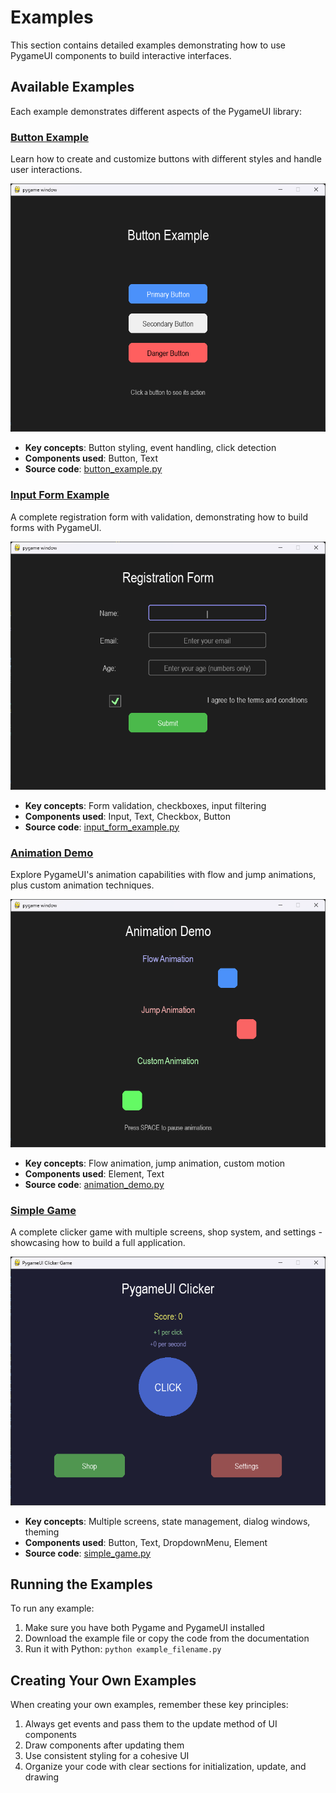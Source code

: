 # Examples

This section contains detailed examples demonstrating how to use PygameUI components to build interactive interfaces.

## Available Examples

Each example demonstrates different aspects of the PygameUI library:

### [Button Example](button.md)

Learn how to create and customize buttons with different styles and handle user interactions.

![Button Example Preview](../assets/imgs/button_example.png)

- **Key concepts**: Button styling, event handling, click detection
- **Components used**: Button, Text
- **Source code**: [button_example.py](https://github.com/trymbf/pygameui/blob/main/examples/button_example.py)

### [Input Form Example](form.md)

A complete registration form with validation, demonstrating how to build forms with PygameUI.

![Form Example Preview](../assets/imgs/forms_example.png)

- **Key concepts**: Form validation, checkboxes, input filtering
- **Components used**: Input, Text, Checkbox, Button
- **Source code**: [input_form_example.py](https://github.com/trymbf/pygameui/blob/main/examples/input_form_example.py)

### [Animation Demo](animation.md)

Explore PygameUI's animation capabilities with flow and jump animations, plus custom animation techniques.

![Animation Example Preview](../assets/imgs/animation_example.png)

- **Key concepts**: Flow animation, jump animation, custom motion
- **Components used**: Element, Text
- **Source code**: [animation_demo.py](https://github.com/trymbf/pygameui/blob/main/examples/animation_demo.py)

### [Simple Game](game.md)

A complete clicker game with multiple screens, shop system, and settings - showcasing how to build a full application.

![Game Example Preview](../assets/imgs/game_example.png)

- **Key concepts**: Multiple screens, state management, dialog windows, theming
- **Components used**: Button, Text, DropdownMenu, Element
- **Source code**: [simple_game.py](https://github.com/trymbf/pygameui/blob/main/examples/simple_game.py)

## Running the Examples

To run any example:

1. Make sure you have both Pygame and PygameUI installed
2. Download the example file or copy the code from the documentation
3. Run it with Python: `python example_filename.py`

## Creating Your Own Examples

When creating your own examples, remember these key principles:

1. Always get events and pass them to the update method of UI components
2. Draw components after updating them
3. Use consistent styling for a cohesive UI
4. Organize your code with clear sections for initialization, update, and drawing
